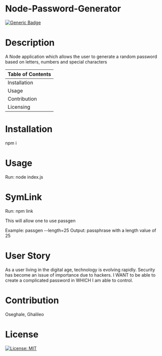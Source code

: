 
 
  # Node-Password-Generator
 
  [![Generic Badge](https://img.shields.io/badge/User-%20O%20s%20e%20-blueviolet.svg)](https://github.com/Ghalileo)
  
  # Description 

  A Node application which allows the user to generate a random password based on letters, numbers and special characters

  Table of Contents |
  ----------------- |
  Installation |
  Usage |
  Contribution |
  Licensing |
  

  # Installation 
  npm i

  #  Usage
  Run: node index.js

  # SymLink

  Run: npm link

  This will allow one to use passgen

  Example: passgen --length=25 Output: passphrase with a length value of 25

  # User Story 
  As a user living in the digital age, technology is evolving rapidly.  Security has become an issue of importance due to hackers.  I WANT to be able to create a complicated password in WHICH I am able to control.

  # Contribution 
  Oseghale, Ghalileo

  # License 
  [![License: MIT](https://img.shields.io/badge/License-MIT-green.svg)](https://opensource.org/licenses/MIT)
 
  